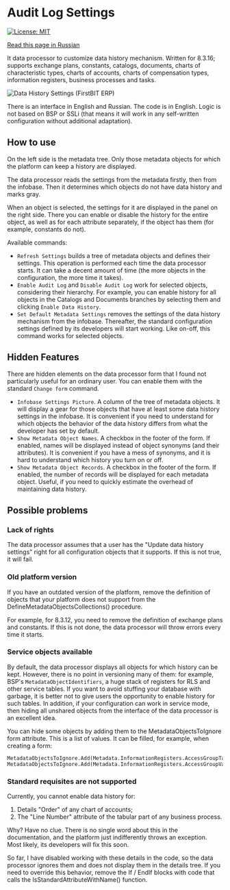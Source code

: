 # Audit Log Settings

[![License: MIT](https://img.shields.io/badge/License-MIT-yellow.svg)](https://opensource.org/licenses/MIT)

[Read this page in Russian](README-ru.md)

It data processor to customize data history mechanism. Written for 8.3.16; supports exchange plans, constants, catalogs, documents, charts of characteristic types, charts of accounts, charts of compensation types, information registers, business processes and tasks.

![Data History Settings (FirstBIT ERP)](Images/DataHistorySettings.png "Data History Settings (FirstBIT ERP)")

There is an interface in English and Russian. The code is in English. Logic is not based on BSP or SSLi (that means it will work in any self-written configuration without additional adaptation).

## How to use

On the left side is the metadata tree. Only those metadata objects for which the platform can keep a history are displayed.

The data processor reads the settings from the metadata firstly, then from the infobase. Then it determines which objects do not have data history and marks gray.

When an object is selected, the settings for it are displayed in the panel on the right side. There you can enable or disable the history for the entire object, as well as for each attribute separately, if the object has them (for example, constants do not).

Available commands:

- `Refresh Settings` builds a tree of metadata objects and defines their settings. This operation is performed each time the data processor starts. It can take a decent amount of time (the more objects in the configuration, the more time it takes).
- `Enable Audit Log` and `Disable Audit Log` work for selected objects, considering their hierarchy. For example, you can enable history for all objects in the Catalogs and Documents branches by selecting them and clicking `Enable Data History`.
- `Set Default Metadata Settings` removes the settings of the data history mechanism from the infobase. Thereafter, the standard configuration settings defined by its developers will start working. Like on-off, this command works for selected objects.

## Hidden Features

There are hidden elements on the data processor form that I found not particularly useful for an ordinary user. You can enable them with the standard `Change form` command.

- `Infobase Settings Picture`. A column of the tree of metadata objects. It will display a gear for those objects that have at least some data history settings in the infobase. It is convenient if you need to understand for which objects the behavior of the data history differs from what the developer has set by default.
- `Show Metadata Object Names`. A checkbox in the footer of the form. If enabled, names will be displayed instead of object synonyms (and their attributes). It is convenient if you have a mess of synonyms, and it is hard to understand which history you turn on or off.
- `Show Metadata Object Records`. A checkbox in the footer of the form. If enabled, the number of records will be displayed for each metadata object. Useful, if you need to quickly estimate the overhead of maintaining data history.

## Possible problems

### Lack of rights

The data processor assumes that a user has the "Update data history settings" right for all configuration objects that it supports. If this is not true, it will fail.

### Old platform version

If you have an outdated version of the platform, remove the definition of objects that your platform does not support from the DefineMetadataObjectsCollections() procedure.

For example, for 8.3.12, you need to remove the definition of exchange plans and constants. If this is not done, the data processor will throw errors every time it starts.

### Service objects available

By default, the data processor displays all objects for which history can be kept. However, there is no point in versioning many of them: for example, BSP's `MetadataObjectIdentifiers`, a huge stack of registers for RLS and other service tables. If you want to avoid stuffing your database with garbage, it is better not to give users the opportunity to enable history for such tables. In addition, if your configuration can work in service mode, then hiding all unshared objects from the interface of the data processor is an excellent idea.

You can hide some objects by adding them to the MetadataObjectsToIgnore form attribute. This is a list of values. It can be filled, for example, when creating a form:

```
MetadataObjectsToIgnore.Add(Metadata.InformationRegisters.AccessGroupTables.FullName());
MetadataObjectsToIgnore.Add(Metadata.InformationRegisters.AccessGroupValues.FullName());
```

### Standard requisites are not supported

Currently, you cannot enable data history for:

1. Details "Order" of any chart of accounts;
2. The "Line Number" attribute of the tabular part of any business process.

Why? Have no clue. There is no single word about this in the documentation, and the platform just indifferently throws an exception. Most likely, its developers will fix this soon.

So far, I have disabled working with these details in the code, so the data processor ignores them and does not display them in the details tree. If you need to override this behavior, remove the If / EndIf blocks with code that calls the IsStandardAttributeWithName() function.
